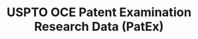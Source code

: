 ---
bigquery: https://console.cloud.google.com/bigquery?p=patents-public-data&d=uspto_oce_pair&page=dataset
citation: 'Graham, S. Marco, A., and Miller, A. (2015). “The USPTO Patent Examination
  Research Dataset: A Window on the Process of Patent Examination.”'
contributors: Graham, S. Marco, A., Miller, A.
cost: None
description: The latest version of PatEx (referred to below as the 2020 release) contains
  detailed information on nearly 11.9 million publicly-viewable provisional and non-provisional
  patent applications to the USPTO and over 4.6 million Patent Cooperation Treaty
  (PCT) applications. It is based on data that OCE downloaded from the Patent Examination
  Data System (PEDS) in April, 2021. The PEDS data are sourced from Public PAIR. The
  first time that OCE used PEDS as the basis of PatEx was for the 2019 release. We
  took the PEDS data and organized it into the familiar PatEx data files, which are
  based on the organization of the Public PAIR portal. The data files include information
  on each application’s characteristics, prosecution history, continuation history,
  claims of foreign priority, patent term adjustment history, publication history,
  and correspondence address information.
documentation: 'For the 2019 and later releases, new technical documentation is available
  https://www.uspto.gov/sites/default/files/documents/PatEx-2019-Technical-Doc.pdf


  A document describing the 2014-2017 data sets is available and can be cited as:
  Graham, Stuart J.H. and Marco, Alan C. and Miller, Richard, The USPTO Patent Examination
  Research Dataset: A Window on the Process of Patent Examination (November 30, 2015).
  Available at SSRN: https://ssrn.com/abstract=2702637.'
last_edit: Mon, 04 Apr 2022 19:06:22 GMT
location: https://www.uspto.gov/ip-policy/economic-research/research-datasets/patent-examination-research-dataset-public-pair
maintained_by: EconomicsData@uspto.gov
related_publications: https://ssrn.com/abstract=29956744, https://ssrn.com/abstract=2702637
schema_fields: '[''customer_number'', ''correspondence_street_line_1'', ''examiner_name_last'',
  ''patent_issue_date'', ''sequence_number'', ''status_description'', ''wipo_pub_date'',
  ''uspc_class'', ''invention_subject_matter'', ''atty_docket_number'', ''uspc_subclass'',
  ''inventor_country_name'', ''filing_date'', ''correspondence_postal_code'', ''file_location'',
  ''confirm_number'', ''inventor_name_middle'', ''appl_status_date'', ''file_location_date'',
  ''disposal_type'', ''earliest_pgpub_number'', ''correspondence_street_line_2'',
  ''correspondence_country_code'', ''appl_status_code'', ''examiner_art_unit'', ''child_filing_date'',
  ''parent_application_number'', ''correspondence_name_line_2'', ''correspondence_city'',
  ''correspondence_name_line_1'', ''application_number'', ''wipo_pub_number'', ''inventor_rank'',
  ''examiner_id'', ''recorded_date'', ''child_application_number'', ''inventor_address_type'',
  ''examiner_name_first'', ''inventor_name_last'', ''correspondence_region_code'',
  ''status_code'', ''invention_title'', ''application_type'', ''abandon_date'', ''correspondence_region_name'',
  ''small_entity_indicator'', ''event_code'', ''application_number_pair'', ''inventor_country_code'',
  ''aia_first_to_file'', ''parent_country'', ''foreign_parent_id'', ''inventor_name_first'',
  ''continuation_type'', ''parent_filing_date'', ''event_description'', ''parent_country_code'',
  ''inventor_region_code'', ''examiner_name_middle'', ''foreign_parent_date'', ''correspondence_country_name'',
  ''earliest_pgpub_date'', ''patent_number'']'
shortname: patex
tags:
- patents
- legal
- history
terms_of_use: 'USPTO’s online databases are not designed or intended to be a source
  for bulk downloads of USPTO data when accessed through the website’s interfaces.
  Individuals, companies, IP addresses, or blocks of IP addresses who, in effect,
  deny or decrease service by generating unusually high numbers of database accesses
  (searches, pages, or hits), whether generated manually or in an automated fashion,
  may be denied access to USPTO servers without notice.


  Bulk data products may be separately obtained from the USPTO, either for free or
  at the cost of dissemination. For details, see information on Electronic Bulk Data
  Products: https://www.uspto.gov/learning-and-resources/electronic-bulk-data-products'
title: USPTO OCE Patent Examination Research Data (PatEx)
uuid: 4342caa7-23af-420c-b2f6-6088f133df6a
---